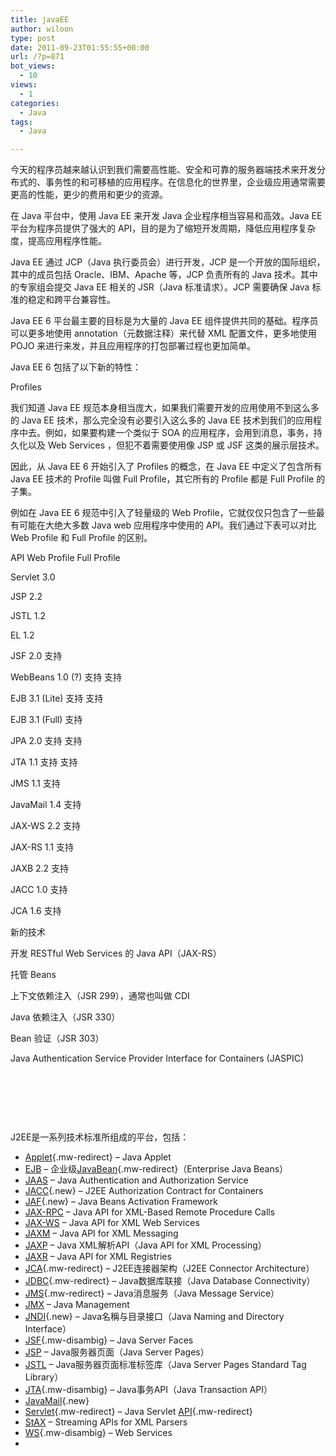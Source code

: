 ```yaml
---
title: javaEE
author: wiloon
type: post
date: 2011-09-23T01:55:55+00:00
url: /?p=871
bot_views:
  - 10
views:
  - 1
categories:
  - Java
tags:
  - Java

---
```

今天的程序员越来越认识到我们需要高性能、安全和可靠的服务器端技术来开发分布式的、事务性的和可移植的应用程序。在信息化的世界里，企业级应用通常需要更高的性能，更少的费用和更少的资源。

在 Java 平台中，使用 Java EE 来开发 Java 企业程序相当容易和高效。Java EE 平台为程序员提供了强大的 API，目的是为了缩短开发周期，降低应用程序复杂度，提高应用程序性能。

Java EE 通过 JCP（Java 执行委员会）进行开发，JCP 是一个开放的国际组织，其中的成员包括 Oracle、IBM、Apache 等，JCP 负责所有的 Java 技术。其中的专家组会提交 Java EE 相关的 JSR（Java 标准请求）。JCP 需要确保 Java 标准的稳定和跨平台兼容性。

Java EE 6 平台最主要的目标是为大量的 Java EE 组件提供共同的基础。程序员可以更多地使用 annotation（元数据注释）来代替 XML 配置文件，更多地使用 POJO 来进行来发，并且应用程序的打包部署过程也更加简单。

Java EE 6 包括了以下新的特性：

Profiles

我们知道 Java EE 规范本身相当庞大，如果我们需要开发的应用使用不到这么多的 Java EE 技术，那么完全没有必要引入这么多的 Java EE 技术到我们的应用程序中去。例如，如果要构建一个类似于 SOA 的应用程序，会用到消息，事务，持久化以及 Web Services ，但犯不着需要使用像 JSP 或 JSF 这类的展示层技术。

因此，从 Java EE 6 开始引入了 Profiles 的概念，在 Java EE 中定义了包含所有 Java EE 技术的 Profile 叫做 Full Profile，其它所有的 Profile 都是 Full Profile 的子集。

例如在 Java EE 6 规范中引入了轻量级的 Web Profile，它就仅仅只包含了一些最有可能在大绝大多数 Java web 应用程序中使用的 API。我们通过下表可以对比 Web Profile 和 Full Profile 的区别。

API Web Profile Full Profile
  
Servlet 3.0
  
JSP 2.2
  
JSTL 1.2
  
EL 1.2
  
JSF 2.0 支持
  
WebBeans 1.0 (?) 支持 支持
  
EJB 3.1 (Lite) 支持 支持
  
EJB 3.1 (Full) 支持
  
JPA 2.0 支持 支持
  
JTA 1.1 支持 支持
  
JMS 1.1 支持
  
JavaMail 1.4 支持
  
JAX-WS 2.2 支持
  
JAX-RS 1.1 支持
  
JAXB 2.2 支持
  
JACC 1.0 支持
  
JCA 1.6 支持
  
新的技术

开发 RESTful Web Services 的 Java API（JAX-RS）
  
托管 Beans
  
上下文依赖注入（JSR 299），通常也叫做 CDI
  
Java 依赖注入（JSR 330）
  
Bean 验证（JSR 303）
  
Java Authentication Service Provider Interface for Containers (JASPIC)

&nbsp;

&nbsp;

&nbsp;

J2EE是一系列技术标准所组成的平台，包括：

  * [Applet][1]{.mw-redirect} &#8211; Java Applet
  * [EJB][2] &#8211; 企业级[JavaBean][3]{.mw-redirect}（Enterprise Java Beans）
  * [JAAS][4] &#8211; Java Authentication and Authorization Service
  * [JACC][5]{.new} &#8211; J2EE Authorization Contract for Containers
  * [JAF][6]{.new} &#8211; Java Beans Activation Framework
  * [JAX-RPC][7] &#8211; Java API for XML-Based Remote Procedure Calls
  * [JAX-WS][8] &#8211; Java API for XML Web Services
  * [JAXM][9] &#8211; Java API for XML Messaging
  * [JAXP][10] &#8211; Java XML解析API（Java API for XML Processing）
  * [JAXR][11] &#8211; Java API for XML Registries
  * [JCA][12]{.mw-redirect} &#8211; J2EE连接器架构（J2EE Connector Architecture）
  * [JDBC][13]{.mw-redirect} &#8211; Java数据库联接（Java Database Connectivity）
  * [JMS][14]{.mw-redirect} &#8211; Java消息服务（Java Message Service）
  * [JMX][15] &#8211; Java Management
  * [JNDI][16]{.new} &#8211; Java名稱与目录接口（Java Naming and Directory Interface）
  * [JSF][17]{.mw-disambig} &#8211; Java Server Faces
  * [JSP][18] &#8211; Java服务器页面（Java Server Pages）
  * [JSTL][19] &#8211; Java服务器页面标准标签库（Java Server Pages Standard Tag Library）
  * [JTA][20]{.mw-disambig} &#8211; Java事务API（Java Transaction API）
  * [JavaMail][21]{.new}
  * [Servlet][22]{.mw-redirect} &#8211; Java Servlet [API][23]{.mw-redirect}
  * [StAX][24] &#8211; Streaming APIs for XML Parsers
  * [WS][25]{.mw-disambig} &#8211; Web Services
  *

 [1]: https://zh.wikipedia.org/wiki/Applet "Applet"
 [2]: https://zh.wikipedia.org/wiki/EJB "EJB"
 [3]: https://zh.wikipedia.org/wiki/JavaBean "JavaBean"
 [4]: https://zh.wikipedia.org/wiki/JAAS "JAAS"
 [5]: https://zh.wikipedia.org/w/index.php?title=JACC&action=edit&redlink=1 "JACC（页面不存在）"
 [6]: https://zh.wikipedia.org/w/index.php?title=JAF&action=edit&redlink=1 "JAF（页面不存在）"
 [7]: https://zh.wikipedia.org/wiki/JAX-RPC "JAX-RPC"
 [8]: https://zh.wikipedia.org/wiki/JAX-WS "JAX-WS"
 [9]: https://zh.wikipedia.org/wiki/JAXM "JAXM"
 [10]: https://zh.wikipedia.org/wiki/JAXP "JAXP"
 [11]: https://zh.wikipedia.org/wiki/JAXR "JAXR"
 [12]: https://zh.wikipedia.org/wiki/JCA "JCA"
 [13]: https://zh.wikipedia.org/wiki/JDBC "JDBC"
 [14]: https://zh.wikipedia.org/wiki/JMS "JMS"
 [15]: https://zh.wikipedia.org/wiki/JMX "JMX"
 [16]: https://zh.wikipedia.org/w/index.php?title=JNDI&action=edit&redlink=1 "JNDI（页面不存在）"
 [17]: https://zh.wikipedia.org/wiki/JSF "JSF"
 [18]: https://zh.wikipedia.org/wiki/JSP "JSP"
 [19]: https://zh.wikipedia.org/wiki/JSTL "JSTL"
 [20]: https://zh.wikipedia.org/wiki/JTA "JTA"
 [21]: https://zh.wikipedia.org/w/index.php?title=JavaMail&action=edit&redlink=1 "JavaMail（页面不存在）"
 [22]: https://zh.wikipedia.org/wiki/Servlet "Servlet"
 [23]: https://zh.wikipedia.org/wiki/API "API"
 [24]: https://zh.wikipedia.org/wiki/StAX "StAX"
 [25]: https://zh.wikipedia.org/wiki/WS "WS"